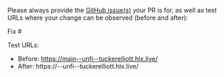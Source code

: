 Please always provide the [GitHub issue(s)](../issues) your PR is for, as well as test URLs where your change can be observed (before and after):

Fix #<gh-issue-id>

Test URLs:
- Before: https://main--unfi--tuckerelliott.hlx.live/
- After: https://<branch>--unfi--tuckerelliott.hlx.live/
